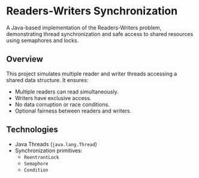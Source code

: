 # Readers-Writers Synchronization

A Java-based implementation of the Readers-Writers problem, demonstrating thread synchronization and safe access to shared resources using semaphores and locks.

## Overview

This project simulates multiple reader and writer threads accessing a shared data structure. It ensures:

- Multiple readers can read simultaneously.
- Writers have exclusive access.
- No data corruption or race conditions.
- Optional fairness between readers and writers.

## Technologies

- Java Threads (`java.lang.Thread`)
- Synchronization primitives:
  - `ReentrantLock`
  - `Semaphore`
  - `Condition`
